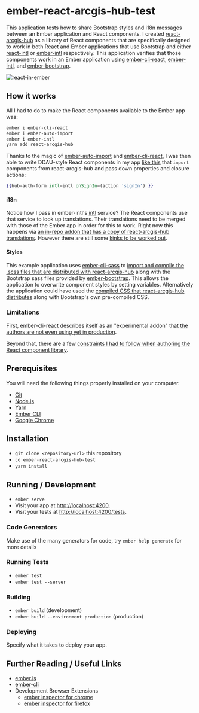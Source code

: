 # ember-react-arcgis-hub-test

This application tests how to share Bootstrap styles and i18n messages between an Ember application and React components. I created [react-arcgis-hub](https://github.com/tomwayson/react-arcgis-hub) as a library of React components that are specifically designed to work in both React and Ember applications that use Bootstrap and either [react-intl](https://github.com/yahoo/react-intl) or [ember-intl] respectively. This application verifies that those components work in an Ember application using [ember-cli-react], [ember-intl], and [ember-bootstrap].

![react-in-ember](https://user-images.githubusercontent.com/662944/46497205-c3fb0b00-c7ce-11e8-847f-36b5dd9f0bf7.gif)

## How it works
All I had to do to make the React components available to the Ember app was:

```bash
ember i ember-cli-react
ember i ember-auto-import
ember i ember-intl
yarn add react-arcgis-hub
```

Thanks to the magic of   [ember-auto-import](https://github.com/ef4/ember-auto-import) and [ember-cli-react], I was then able to write DDAU-style React components in my app [like this](./app/components/HubAuthForm.jsx) that `import` components from react-arcgis-hub and pass down properties and closure actions:

```hbs
{{hub-auth-form intl=intl onSignIn=(action 'signIn') }}
```

#### i18n

Notice how I pass in ember-intl's [intl](https://github.com/ember-intl/ember-intl/blob/2.x/docs/ember-service-api.md) service? The React components use that service to look up translations. Their translations need to be merged with those of the Ember app in order for this to work. Right now this happens via [an in-repo addon that has a copy of  react-arcgis-hub translations](./lib/ember-react-arcgis-hub/translations). However there are still some [kinks to be worked out](https://github.com/tomwayson/ember-react-arcgis-hub-test/issues/1).

#### Styles
This example application uses [ember-cli-sass](https://github.com/aexmachina/ember-cli-sass) to [import and compile the .scss files that are distributed with react-arcgis-hub](./app/styles/app.scss) along with the Bootstrap sass files provided by [ember-bootstrap]. This allows the application to overwrite component styles by setting variables. Alternatively the application could have used the [compiled CSS that react-arcgis-hub distributes](https://unpkg.com/react-arcgis-hub@0.0.1/dist/css/) along with Bootstrap's own pre-compiled CSS.

### Limitations

First, ember-cli-react describes itself as an "experimental addon" that [the authors are not even using yet in production](https://github.com/AltSchool/ember-cli-react).

Beyond that, there are a few [constraints I had to follow when authoring the React component library](https://github.com/tomwayson/react-arcgis-hub/blob/master/README.md#limitations).

## Prerequisites

You will need the following things properly installed on your computer.

* [Git](https://git-scm.com/)
* [Node.js](https://nodejs.org/)
* [Yarn](https://yarnpkg.com/)
* [Ember CLI](https://ember-cli.com/)
* [Google Chrome](https://google.com/chrome/)

## Installation

* `git clone <repository-url>` this repository
* `cd ember-react-arcgis-hub-test`
* `yarn install`

## Running / Development

* `ember serve`
* Visit your app at [http://localhost:4200](http://localhost:4200).
* Visit your tests at [http://localhost:4200/tests](http://localhost:4200/tests).

### Code Generators

Make use of the many generators for code, try `ember help generate` for more details

### Running Tests

* `ember test`
* `ember test --server`

### Building

* `ember build` (development)
* `ember build --environment production` (production)

### Deploying

Specify what it takes to deploy your app.

## Further Reading / Useful Links

* [ember.js](https://emberjs.com/)
* [ember-cli](https://ember-cli.com/)
* Development Browser Extensions
  * [ember inspector for chrome](https://chrome.google.com/webstore/detail/ember-inspector/bmdblncegkenkacieihfhpjfppoconhi)
  * [ember inspector for firefox](https://addons.mozilla.org/en-US/firefox/addon/ember-inspector/)

[ember-cli-react]:https://github.com/AltSchool/ember-cli-react
[ember-bootstrap]:https://www.ember-bootstrap.com/
[ember-intl]:https://github.com/ember-intl/ember-intl
